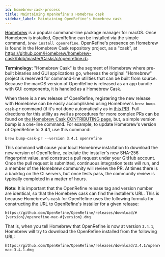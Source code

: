```yaml
---
id: homebrew-cask-process
title: Maintaining OpenRefine's Homebrew cask
sidebar_label: Maintaining OpenRefine's Homebrew cask
---
```


[Homebrew](https://brew.sh) is a popular command-line package manager for macOS. Once Homebrew is installed, OpenRefine can be installed via the simple command, `brew install openrefine`. OpenRefine's presence on Homebrew is found in the Homebrew Cask repository project, as a "cask", at https://github.com/Homebrew/homebrew-cask/blob/master/Casks/o/openrefine.rb.

**Terminology:** "Homebrew Cask" is the segment of Homebrew where pre-built binaries and GUI applications go, whereas the original "Homebrew" project is reserved for command-line utilities that can be built from source. Because the macOS version of OpenRefine is released as an app bundle with GUI components, it is handled as a Homebrew Cask.

When there is a new release of OpenRefine, registering the new release with Homebrew can be easily accomplished using Homebrew's `brew bump-cask-pr` command (if it's not done automatically as in [this PR](https://github.com/Homebrew/homebrew-cask/pull/192923)). Full directions for this utility as well as procedures for more complex PRs can be found on [the Homebrew Cask CONTRIBUTING page](https://github.com/Homebrew/homebrew-cask/blob/master/CONTRIBUTING.md), but, a simple version bump is a one-line command. For example, to update Homebrew's version of OpenRefine to 3.4.1, use this command:

```
brew bump-cask-pr --version 3.4.1 openrefine
```

This command will cause your local Homebrew installation to download the new version of OpenRefine, calculate the installer's new SHA-256 fingerprint value, and construct a pull request under your GitHub account. Once the pull request is submitted, continuous integration tests will run, and a member of the Homebrew community will review the PR. At times there is a backlog on the CI servers, but once tests pass, the community review is typically completed in a matter of hours.

**Note:** It is important that the OpenRefine release tag and version number are identical, so that the Homebrew cask can find the installer's URL. This is because Homebrew's cask for OpenRefine uses the following formula for constructing the URL to OpenRefine's installer for a given release:

```
https://github.com/OpenRefine/OpenRefine/releases/download/#{version}/openrefine-mac-#{version}.dmg
```

That is, when you tell Homebrew that OpenRefine is now at version `3.4.1`, Homebrew will try to download the OpenRefine installed from the following URL:

```
https://github.com/OpenRefine/OpenRefine/releases/download/3.4.1/openrefine-mac-3.4.1.dmg
```
